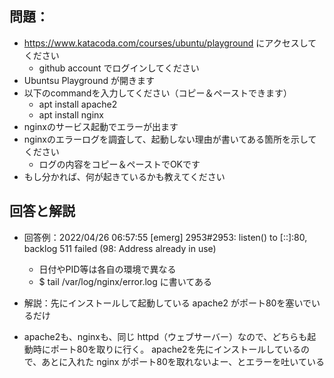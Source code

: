 ## 問題：

* https://www.katacoda.com/courses/ubuntu/playground にアクセスしてください
  * github account でログインしてください
* Ubuntsu Playground が開きます
* 以下のcommandを入力してください（コピー＆ペーストできます）
  * apt install apache2
  * apt install nginx
* nginxのサービス起動でエラーが出ます
* nginxのエラーログを調査して、起動しない理由が書いてある箇所を示してください
  * ログの内容をコピー＆ペーストでOKです
* もし分かれば、何が起きているかも教えてください

## 回答と解説

* 回答例：2022/04/26 06:57:55 [emerg] 2953#2953: listen() to [::]:80, backlog 511 failed (98: Address already in use)
  * 日付やPID等は各自の環境で異なる
  * $ tail /var/log/nginx/error.log に書いてある

* 解説：先にインストールして起動している apache2 がポート80を塞いでいるだけ
* apache2も、nginxも、同じ httpd（ウェブサーバー）なので、どちらも起動時にポート80を取りに行く。 apache2を先にインストールしているので、あとに入れた nginx がポート80を取れないよー、とエラーを吐いている
